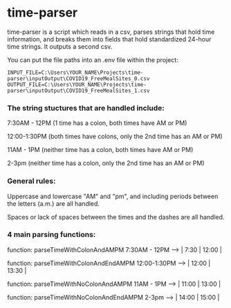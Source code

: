 # time-parser

time-parser is a script which reads in a csv, parses strings that hold time information, and breaks them into fields that hold standardized 24-hour time strings.  It outputs a second csv.

You can put the file paths into an .env file within the project:

    INPUT_FILE=C:\Users\YOUR_NAME\Projects\time-parser\inputOutput\COVID19_FreeMealSites_0.csv
    OUTPUT_FILE=C:\Users\YOUR_NAME\Projects\time-parser\inputOutput\COVID19_FreeMealSites_1.csv

### The string stuctures that are handled include:

7:30AM - 12PM (1 time has a colon, both times have AM or PM)

12:00-1:30PM (both times have colons, only the 2nd time has an AM or PM)

11AM - 1PM (neither time has a colon, both times have AM or PM)

2-3pm (neither time has a colon, only the 2nd time has an AM or PM)

### General rules:

Uppercase and lowercase "AM" and "pm", and including periods between the letters (a.m.) are all handled.

Spaces or lack of spaces between the times and the dashes are all handled.

### 4 main parsing functions:

function: parseTimeWithColonAndAMPM
7:30AM - 12PM --> | 7:30 | 12:00 |

function: parseTimeWithColonAndEndAMPM
12:00-1:30PM --> | 12:00 | 13:30 |

function: parseTimeWithNoColonAndAMPM
11AM - 1PM --> | 11:00 | 13:00 |

function: parseTimeWithNoColonAndEndAMPM
2-3pm --> | 14:00 | 15:00 |

